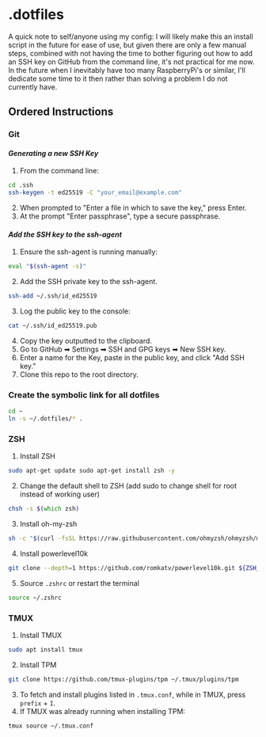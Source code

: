 # .dotfiles

A quick note to self/anyone using my config: I will likely make this an install script in the future for ease of use, but given there are only a few manual steps, combined with not having the time to bother figuring out how to add an SSH key on GitHub from the command line, it's not practical for me now. In the future when I inevitably have too many RaspberryPi's or similar, I'll dedicate some time to it then rather than solving a problem I do not currently have.

## Ordered Instructions
### **Git**
#### _Generating a new SSH Key_
1. From the command line:
```sh
cd .ssh
ssh-keygen -t ed25519 -C "your_email@example.com"
```
2. When prompted to "Enter a file in which to save the key," press Enter.
3. At the prompt "Enter passphrase", type a secure passphrase.
#### _Add the SSH key to the ssh-agent_
1. Ensure the ssh-agent is running manually:
```sh
eval "$(ssh-agent -s)"
```
2. Add the SSH private key to the ssh-agent.
```sh
ssh-add ~/.ssh/id_ed25519
```
3. Log the public key to the console:
```sh
cat ~/.ssh/id_ed25519.pub
```
4. Copy the key outputted to the clipboard.
5. Go to GitHub ➡ Settings ➡ SSH and GPG keys ➡ New SSH key.
6. Enter a name for the Key, paste in the public key, and click "Add SSH key."
7. Clone this repo to the root directory.

### **Create the symbolic link for all dotfiles**
```zsh
cd ~
ln -s ~/.dotfiles/* .
```

### **ZSH**
1. Install ZSH
```sh
sudo apt-get update sudo apt-get install zsh -y
```
2. Change the default shell to ZSH (add sudo to change shell for root instead of working user)
```zsh
chsh -s $(which zsh)
```
3. Install oh-my-zsh
```zsh
sh -c "$(curl -fsSL https://raw.githubusercontent.com/ohmyzsh/ohmyzsh/master/tools/install.sh)"
```
4. Install powerlevel10k
```zsh
git clone --depth=1 https://github.com/romkatv/powerlevel10k.git ${ZSH_CUSTOM:-$HOME/.oh-my-zsh/custom}/themes/powerlevel10k
```
5. Source `.zshrc` or restart the terminal
```zsh
source ~/.zshrc
```
### **TMUX**
1. Install TMUX
```zsh
sudo apt install tmux
```
2. Install TPM
```zsh
git clone https://github.com/tmux-plugins/tpm ~/.tmux/plugins/tpm
```
3. To fetch and install plugins listed in `.tmux.conf`, while in TMUX, press `prefix` + `I`.
4. If TMUX was already running when installing TPM:
```zsh
tmux source ~/.tmux.conf
```

